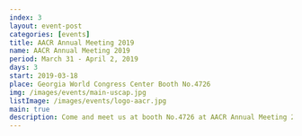```yaml
---
index: 3
layout: event-post
categories: [events]
title: AACR Annual Meeting 2019
name: AACR Annual Meeting 2019
period: March 31 - April 2, 2019
days: 3
start: 2019-03-18
place: Georgia World Congress Center Booth No.4726
img: /images/events/main-uscap.jpg
listImage: /images/events/logo-aacr.jpg
main: true
description: Come and meet us at booth No.4726 at AACR Annual Meeting 2019.
---
```

